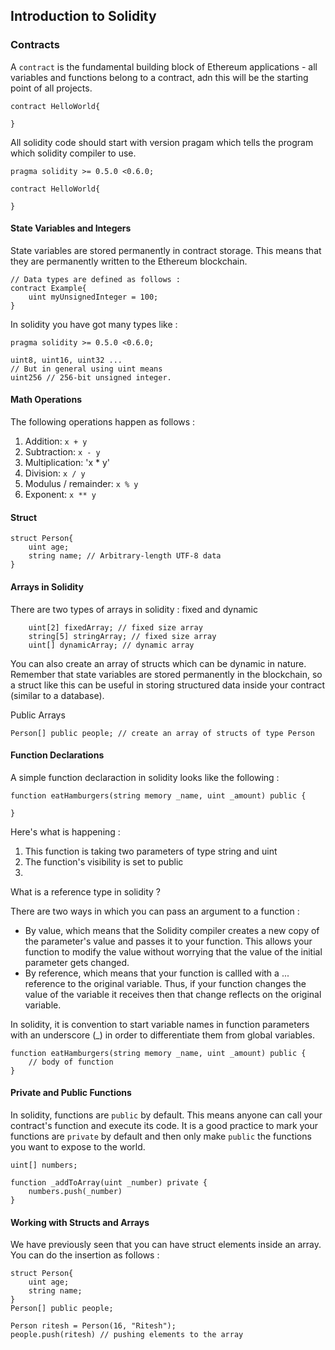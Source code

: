 ## Introduction to Solidity

### Contracts
A `contract` is the fundamental building block of 
Ethereum applications - all variables and functions 
belong to a contract, adn this will be the starting
point of all projects.

```sol
contract HelloWorld{

}
```

All solidity code should start with version pragam which tells the program 
which solidity compiler to use.
```sol
pragma solidity >= 0.5.0 <0.6.0;

contract HelloWorld{

}
```

#### State Variables and Integers
State variables are stored permanently in contract storage. This means that
they are permanently written to the Ethereum blockchain.
```sol
// Data types are defined as follows :
contract Example{
    uint myUnsignedInteger = 100;
}
```
In solidity you have got many types like :
```sol
pragma solidity >= 0.5.0 <0.6.0;

uint8, uint16, uint32 ...
// But in general using uint means
uint256 // 256-bit unsigned integer.
```

#### Math Operations
The following operations happen as follows :
1. Addition: `x + y`
2. Subtraction: `x - y`
3. Multiplication: 'x * y'
4. Division: `x / y`
5. Modulus / remainder: `x % y`
6. Exponent: `x ** y`

#### Struct

```sol
struct Person{
    uint age;
    string name; // Arbitrary-length UTF-8 data
}
```

#### Arrays in Solidity
There are two types of arrays in solidity : fixed and dynamic
```sol
    uint[2] fixedArray; // fixed size array
    string[5] stringArray; // fixed size array
    uint[] dynamicArray; // dynamic array
```
You can also create an array of structs which can be dynamic in nature.
Remember that state variables are stored permanently in the blockchain, so 
a struct like this can be useful in storing structured data inside your
contract (similar to a database).

Public Arrays
```sol
Person[] public people; // create an array of structs of type Person
```

#### Function Declarations
A simple function declaraction in solidity looks like the following :
```sol
function eatHamburgers(string memory _name, uint _amount) public {

}
```
Here's what is happening :
1. This function is taking two parameters of type string and uint
2. The function's visibility is set to public
3. 

What is a reference type in solidity ?

There are two ways in which you can pass an argument to a function :
- By value, which means that the Solidity compiler creates a new copy
  of the parameter's value and passes it to your function. This allows
  your function to modify the value without worrying that the value 
  of the initial parameter gets changed.
- By reference, which means that your function is callled with a ... 
  reference to the original variable. Thus, if your function changes the 
  value of the variable it receives then that change reflects on the 
  original variable.

In solidity, it is convention to start variable names in function parameters 
with an underscore (_) in order to differentiate them from global variables.

```sol
function eatHamburgers(string memory _name, uint _amount) public {
    // body of function
}
```

#### Private and Public Functions

In solidity, functions are `public` by default. This means anyone can call 
your contract's function and execute its code. It is a good practice to mark
your functions are `private` by default and then only make `public` the functions 
you want to expose to the world.

```sol
uint[] numbers;

function _addToArray(uint _number) private {
    numbers.push(_number)
}
```

#### Working with Structs and Arrays

We have previously seen that you can have struct elements inside an array. 
You can do the insertion as follows : 
```sol
struct Person{
    uint age;
    string name;
}
Person[] public people;

Person ritesh = Person(16, "Ritesh");
people.push(ritesh) // pushing elements to the array
```

